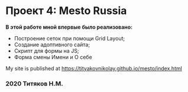 # Проект 4: Mesto Russia


**В этой работе мной впервые было реализовано:**
* Построение сеток при помощи Grid Layout;
* Создание адоптивного сайта;
* Скрипт для формы на JS;
* Форма смены Имени и О себе

My site is published at https://tityakovnikolay.github.io/mesto/index.html


### **2020 Титяков Н.М.**
